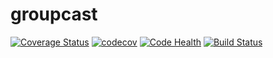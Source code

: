 # groupcast

[![Coverage Status](https://coveralls.io/repos/github/TGNA/groupcast/badge.svg?branch=master)](https://coveralls.io/github/TGNA/groupcast?branch=master)
[![codecov](https://codecov.io/gh/TGNA/groupcast/branch/master/graph/badge.svg)](https://codecov.io/gh/TGNA/groupcast)
[![Code Health](https://landscape.io/github/TGNA/groupcast/master/landscape.svg?style=flat)](https://landscape.io/github/TGNA/groupcast/master)
[![Build Status](https://travis-ci.org/TGNA/groupcast.svg?branch=master)](https://travis-ci.org/TGNA/groupcast)
